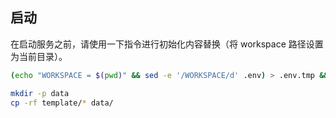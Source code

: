## 启动

在启动服务之前，请使用一下指令进行初始化内容替换（将 workspace 路径设置为当前目录）。

```Bash
(echo "WORKSPACE = $(pwd)" && sed -e '/WORKSPACE/d' .env) > .env.tmp && mv .env.tmp .env

mkdir -p data
cp -rf template/* data/
```
